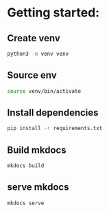 # Getting started:

## Create venv

```bash
python3 -m venv venv
```````

## Source env

```bash
source venv/bin/activate
```````

## Install dependencies

```bash
pip install -r requirements.txt
```````

## Build mkdocs

```bash
mkdocs build
````

## serve mkdocs

```bash
mkdocs serve
```
